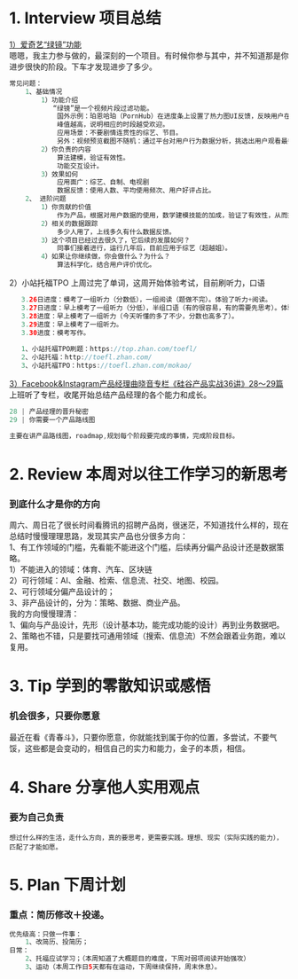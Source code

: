 # 1. Interview 项目总结
[1）爱奇艺“绿镜”功能](https://baike.baidu.com/item/%E7%BB%BF%E9%95%9C/14444927?fr=aladdin)</br>
嗯嗯，我主力参与做的，最深刻的一个项目。有时候你参与其中，并不知道那是你进步很快的阶段。下车才发现进步了多少。</br>
```Java
常见问题：
    1、基础情况
        1）功能介绍
           “绿镜”是一个视频片段过滤功能。
            国外示例：珀恩哈珀（PornHub）在进度条上设置了热力图UI反馈，反映用户在观看视频是停留和跳过的行为趋势。
            峰值越高，说明相应的时段越受欢迎。
            应用场景：不要剧情连贯性的综艺、节目。
            另外：视频预览截图不随机：通过平台对用户行为数据分析，挑选出用户观看最多的片段。
        2）你负责的内容
            算法建模，验证有效性。
            功能交互设计。
        3）效果如何 
            应用面广：综艺、自制、电视剧
            数据反馈：使用人数、平均使用频次、用户好评占比。
    2、 进阶问题
        1）你贡献的价值 
            作为产品，根据对用户数据的使用，数学建模技能的加成，验证了有效性，从而推动进展。
        2）相关的数据跟踪
            多少人用了，上线多久有什么数据反馈。 
        3）这个项目已经过去很久了，它后续的发展如何？ 
            同事们接着进行，运行几年后，目前应用于综艺（超越姐）。
        4）如果让你继续做，你会做什么？为什么？
            算法科学化，结合用户评价优化。
```

2）小站托福TPO
上周过完了单词，这周开始体验考试，目前刷听力，口语
```Java
   3.26日进度：模考了一组听力（分数低），一组阅读（题做不完）。体验了听力+阅读。
   3.27日进度：早上模考了一组听力（分低），半组口语（有的很容易，有的需要先思考）。体验了口语。感觉口语是1、谈论自己喜欢的书、电影、地方，2、复述别人的观点、说明自己的想法。
   3.28进度：早上模考了一组听力（今天听懂的多了不少，分数也高多了）。
   3.29进度：早上模考了一组听力。
   3.30进度：模考写作。
   
   1、小站托福TPO刷题：https://top.zhan.com/toefl/
   2、小站托福：http://toefl.zhan.com/
   3、小站托福TPO：https://toefl.zhan.com/mokao/
```
[3）Facebook&Instagram产品经理曲晓音专栏《硅谷产品实战36讲》28～29篇](https://book.douban.com/subject/30245174/)</br>
上班听了专栏，收尾开始总结产品经理的各个能力和成长。</br>
```Java
28 | 产品经理的晋升秘密
29 | 你需要一个产品路线图

主要在讲产品路线图，roadmap,规划每个阶段要完成的事情，完成阶段目标。
```

# 2. Review 本周对以往工作学习的新思考
### 到底什么才是你的方向
周六、周日花了很长时间看腾讯的招聘产品岗，很迷茫，不知道找什么样的，现在总结时慢慢理理思路，发现其实产品也分很多方向：</br>
    1、有工作领域的门槛，先看能不能进这个门槛，后续再分偏产品设计还是数据策略。</br>
        1）不能进入的领域：体育、汽车、区块链</br>
        2）可行领域：AI、金融、检索、信息流、社交、地图、校园。</br>
    2、可行领域分偏产品设计的；</br>
    3、非产品设计的，分为：策略、数据、商业产品。</br>
我的方向慢慢理清：</br>
    1、偏向与产品设计，先形（设计基本功，能完成功能的设计）再到业务数据吧。</br>
    2、策略也不错，只是要找可通用领域（搜索、信息流）不然会跟着业务跑，难以复用。</br>


# 3. Tip 学到的零散知识或感悟
### 机会很多，只要你愿意
最近在看《青春斗》，只要你愿意，你就能找到属于你的位置，多尝试，不要气馁，这些都是会变动的，相信自己的实力和能力，金子的本质，相信。
  
# 4. Share 分享他人实用观点
### 要为自己负责
```
想过什么样的生活，走什么方向，真的要思考，更需要实践。理想、现实（实际实践的能力），匹配了才能如愿。
```

# 5. Plan 下周计划
### 重点：简历修改＋投递。
```Java
优先级高：只做一件事：
    1、改简历、投简历；
日常：
    2、托福应试学习；（本周知道了大概题目的难度，下周对弱项阅读开始强攻）
    3、运动（本周工作日5天都有在运动，下周继续保持，周末休息）。
```
